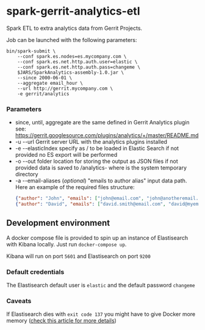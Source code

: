 # spark-gerrit-analytics-etl
Spark ETL to extra analytics data from Gerrit Projects.

Job can be launched with the following parameters:

```
bin/spark-submit \
    --conf spark.es.nodes=es.mycompany.com \
    --conf spark.es.net.http.auth.user=elastic \
    --conf spark.es.net.http.auth.pass=changeme \
    $JARS/SparkAnalytics-assembly-1.0.jar \
    --since 2000-06-01 \
    --aggregate email_hour \
    --url http://gerrit.mycompany.com \
    -e gerrit/analytics
```
### Parameters
- since, until, aggregate are the same defined in Gerrit Analytics plugin
    see: https://gerrit.googlesource.com/plugins/analytics/+/master/README.md
- -u --url Gerrit server URL with the analytics plugins installed
- -e --elasticIndex specify as <index>/<type> to be loaded in Elastic Search
    if not provided no ES export will be performed
- -o --out folder location for storing the output as JSON files
    if not provided data is saved to </tmp>/analytics-<NNNN> where </tmp> is
    the system temporary directory
- -a --email-aliases (*optional*) "emails to author alias" input data path. Here an example of the required files structure:
  ```json
  {"author": "John", "emails": ["john@email.com", "john@anotheremail.com"]}
  {"author": "David", "emails": ["david.smith@email.com", "david@myemail.com"]}
  ```

## Development environment

A docker compose file is provided to spin up an instance of Elastisearch with Kibana locally.
Just run `docker-compose up`.

Kibana will run on port `5601` and Elastisearch on port `9200`

### Default credentials

The Elastisearch default user is `elastic` and the default password `changeme`

### Caveats

If Elastisearch dies with `exit code 137` you might have to give Docker more memory ([check this article for more details](https://github.com/moby/moby/issues/22211))